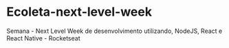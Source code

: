 # Ecoleta-next-level-week
Semana - Next Level Week de desenvolvimento utilizando, NodeJS, React e React Native - Rocketseat
